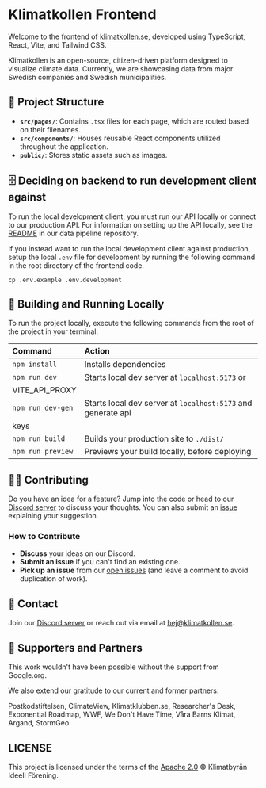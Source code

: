 # Klimatkollen Frontend

Welcome to the frontend of [klimatkollen.se](https://klimatkollen.se), developed using TypeScript, React, Vite, and Tailwind CSS.

Klimatkollen is an open-source, citizen-driven platform designed to visualize climate data. Currently, we are showcasing data from major Swedish companies and Swedish municipalities.

## 🚀 Project Structure

- **`src/pages/`**: Contains `.tsx` files for each page, which are routed based on their filenames.
- **`src/components/`**: Houses reusable React components utilized throughout the application.
- **`public/`**: Stores static assets such as images.

## 🗄️ Deciding on backend to run development client against

To run the local development client, you must run our API locally or connect to our production API. For information on setting up the API locally, see the [README](https://github.com/Klimatbyran/garbo) in our data pipeline repository.

If you instead want to run the local development client against production,
setup the local `.env` file for development by running the following command in
the root directory of the frontend code.

```
cp .env.example .env.development
```

## 🧞 Building and Running Locally

To run the project locally, execute the following commands from the root of the project in your terminal:

| Command           | Action                                        |
| :---------------- | :-------------------------------------------- |
| `npm install`     | Installs dependencies                         |
| `npm run dev`     | Starts local dev server at `localhost:5173` or
VITE_API_PROXY   |
| `npm run dev-gen` | Starts local dev server at `localhost:5173` and generate api
keys | 
| `npm run build`   | Builds your production site to `./dist/`      |
| `npm run preview` | Previews your build locally, before deploying |

## 👩‍💻 Contributing

Do you have an idea for a feature? Jump into the code or head to our [Discord server](https://discord.gg/N5P64QPQ6v) to discuss your thoughts. You can also submit an [issue](https://github.com/Klimatbyran/beta/issues) explaining your suggestion.

### How to Contribute

- **Discuss** your ideas on our Discord.
- **Submit an issue** if you can't find an existing one.
- **Pick up an issue** from our [open issues](https://github.com/Klimatbyran/beta/issues) (and leave a comment to avoid duplication of work).

## 📠 Contact

Join our [Discord server](https://discord.gg/N5P64QPQ6v) or reach out via email at [hej@klimatkollen.se](mailto:hej@klimatkollen.se).

## 🫶 Supporters and Partners

This work wouldn't have been possible without the support from Google.org.

We also extend our gratitude to our current and former partners:

Postkodstiftelsen, ClimateView, Klimatklubben.se, Researcher's Desk, Exponential Roadmap, WWF, We Don't Have Time, Våra Barns Klimat, Argand, StormGeo.

## LICENSE

This project is licensed under the terms of the [Apache 2.0](LICENSE) © Klimatbyrån Ideell Förening.
